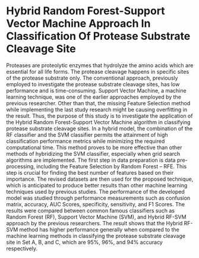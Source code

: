 # Hybrid Random Forest-Support Vector Machine Approach In Classification Of Protease Substrate Cleavage Site

Proteases are proteolytic enzymes that hydrolyze the amino acids which are essential for all life forms. The protease cleavage happens in specific sites of the protease substrate only. The conventional approach, previously employed to investigate the protease substrate cleavage sites, has low performance and is time-consuming. Support Vector Machine, a machine learning technique, was one of the earlier approaches employed by the previous researcher. Other than that, the missing Feature Selection method while implementing the last study research might be causing overfitting in the result. Thus, the purpose of this study is to investigate the application of the Hybrid Random Forest-Support Vector Machine algorithm in classifying protease substrate cleavage sites. In a hybrid model, the combination of the RF classifier and the SVM classifier permits the attainment of high classification performance metrics while minimizing the required computational time. This method proves to be more effective than other methods of hybridizing the SVM classifier, especially when grid search algorithms are implemented. The first step in data preparation is data pre-processing, including the Feature Selection by Random Forest – RFE. This step is crucial for finding the best number of features based on their importance. The revised datasets are then used for the proposed technique, which is anticipated to produce better results than other machine learning techniques used by previous studies. The performance of the developed model was studied through performance measurements such as confusion matrix, accuracy, AUC Scores, specificity, sensitivity, and F1 Scores. The results were compared between common famous classifiers such as Random Forest (RF), Support Vector Machine (SVM), and Hybrid RF-SVM approach by the previous researchers. The result shows that the Hybrid RF-SVM method has higher performance generally when compared to the machine learning methods in classifying the protease substrate cleavage site in Set A, B, and C, which are 95%, 96%, and 94% accuracy respectively.
